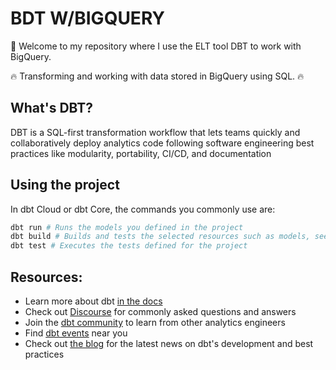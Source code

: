 # BDT W/BIGQUERY

👋 Welcome to my repository where I use the ELT tool DBT to work with BigQuery.

🔥 Transforming and working with data stored in BigQuery using SQL. 🔥

## What's DBT?

DBT is a SQL-first transformation workflow that lets teams quickly and collaboratively deploy analytics code following software engineering best practices like modularity, portability, CI/CD, and documentation

## Using the project

In dbt Cloud or dbt Core, the commands you commonly use are:
```sh
dbt run # Runs the models you defined in the project
dbt build # Builds and tests the selected resources such as models, seeds, snapshots, and tests
dbt test # Executes the tests defined for the project
```
## Resources:
- Learn more about dbt [in the docs](https://docs.getdbt.com/docs/introduction)
- Check out [Discourse](https://discourse.getdbt.com/) for commonly asked questions and answers
- Join the [dbt community](https://getdbt.com/community) to learn from other analytics engineers
- Find [dbt events](https://events.getdbt.com) near you
- Check out [the blog](https://blog.getdbt.com/) for the latest news on dbt's development and best practices
